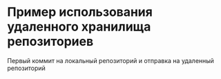 # Пример использования удаленного хранилища репозиториев

Первый коммит на локальный репозиторий и отправка на удаленный репозиторий

